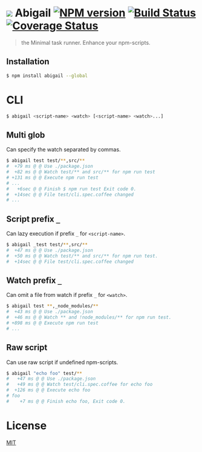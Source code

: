 # ![][.svg] Abigail [![NPM version][npm-image]][npm] [![Build Status][travis-image]][travis] [![Coverage Status][coveralls-image]][coveralls]

> the Minimal task runner. Enhance your npm-scripts.

## Installation
```bash
$ npm install abigail --global
```

# CLI
```bash
$ abigail <script-name> <watch> [<script-name> <watch>...]
```

## Multi glob

Can specify the watch separated by commas.

```bash
$ abigail test test/**,src/**
#  +79 ms @ @ Use ./package.json
#  +82 ms @ @ Watch test/** and src/** for npm run test
# +131 ms @ @ Execute npm run test
# ...
#   +6sec @ @ Finish $ npm run test Exit code 0.
#  +14sec @ @ File test/cli.spec.coffee changed
# ...
```

## Script prefix `_`

Can lazy execution if prefix `_` for `<script-name>`.

```bash
$ abigail _test test/**,src/**
#  +47 ms @ @ Use ./package.json
#  +50 ms @ @ Watch test/** and src/** for npm run test.
#  +14sec @ @ File test/cli.spec.coffee changed
```

## Watch prefix `_`

Can omit a file from watch if prefix `_` for `<watch>`.

```bash
$ abigail test **,_node_modules/**
#  +43 ms @ @ Use ./package.json
#  +46 ms @ @ Watch ** and !node_modules/** for npm run test.
# +898 ms @ @ Execute npm run test
# ...
```

## Raw script

Can use raw script if undefined npm-scripts.

```bash
$ abigail "echo foo" test/**
#   +47 ms @ @ Use ./package.json
#   +49 ms @ @ Watch test/cli.spec.coffee for echo foo
#  +126 ms @ @ Execute echo foo
# foo
#    +7 ms @ @ Finish echo foo, Exit code 0.
```

License
=========================
[MIT][License]

[License]: http://59naga.mit-license.org/

[.svg]: https://cdn.rawgit.com/59naga/abigail/master/.svg

[npm-image]: https://badge.fury.io/js/abigail.svg
[npm]: https://npmjs.org/package/abigail
[travis-image]: https://travis-ci.org/59naga/abigail.svg?branch=master
[travis]: https://travis-ci.org/59naga/abigail
[coveralls-image]: https://coveralls.io/repos/59naga/abigail/badge.svg?branch=master
[coveralls]: https://coveralls.io/r/59naga/abigail?branch=master

